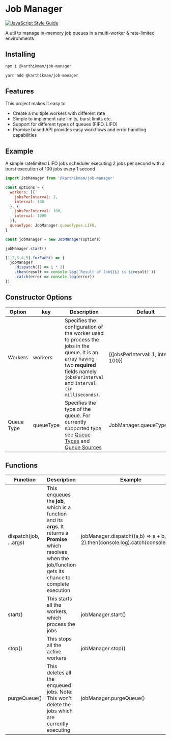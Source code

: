 # Job Manager

[![JavaScript Style Guide](https://img.shields.io/badge/code_style-standard-brightgreen.svg)](https://standardjs.com)

A util to manage in-memory job queues in a multi-worker & rate-limited environments

## Installing

```bash
npm i @karthikmam/job-manager

yarn add @karthikmam/job-manager
```

## Features

This project makes it easy to

- Create a multiple workers with different rate
- Simple to implement rate limits, burst limits etc.
- Support for different types of queues (FIFO, LIFO)
- Promise based API provides easy workflows and error handling capabilities

## Example

A simple ratelimited LIFO jobs scheduler executing 2 jobs per second with a burst execution of 100 jobs every 1 second

```javascript
import JobManager from '@karthikmam/job-manager'

const options = {
  workers: [{
    jobsPerInterval: 2,
    interval: 100
  }, {
    jobsPerInterval: 100,
    interval: 1000
  }],
  queueType: JobManager.queueTypes.LIFO,
}

const jobManager = new JobManager(options)

jobManager.start()

[1,2,3,4,5].forEach(i => {
  jobManager
    .dispatch(() => i * 2)
    .then(result => console.log(`Result of Job${i} is ${result}`))
    .catch(error => console.log(error))
})
```

## Constructor Options

| Option     | key       | Description                                                                                                                                                                                                                                  | Default                               |
| ---------- | --------- | -------------------------------------------------------------------------------------------------------------------------------------------------------------------------------------------------------------------------------------------- | ------------------------------------- |
| Workers    | workers   | Specifies the configuration of the worker used to process the jobs in the queue. It is an array having two **required** fields namely `jobsPerInterval` and `interval (in milliseconds)`.                                                    | [{jobsPerInterval: 1, interval: 100}] |
| Queue Type | queueType | Specifies the type of the queue. For currently supported type see [Queue Types](https://github.com/KarthikMAM/job-manager/blob/master/src/index.js#L5) and [Queue Sources](https://github.com/KarthikMAM/job-manager/tree/master/src/queues) | JobManager.queueTypes.LIFO            |

## Functions

| Function               | Description                                                                                                                                                          | Example                                                                          |
| ---------------------- | -------------------------------------------------------------------------------------------------------------------------------------------------------------------- | -------------------------------------------------------------------------------- |
| dispatch(job, ...args) | This enqueues the **job**, which is a function and its **args**. It returns a **Promise** which resolves when the job/function gets its chance to complete execution | jobManager.dispatch((a,b) => a + b, 1, 2).then(console.log).catch(console.error) |
| start()                | This starts all the workers, which process the jobs                                                                                                                  | jobManager.start()                                                               |
| stop()                 | This stops all the active workers                                                                                                                                    | jobManager.stop()                                                                |
| purgeQueue()           | This deletes all the enqueued jobs. Note: This won't delete the jobs which are currently executing                                                                   | jobManager.purgeQueue()                                                          |
